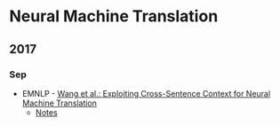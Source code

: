 # Neural Machine Translation
## 2017
### Sep
* EMNLP - [Wang et al.: Exploiting Cross-Sentence Context for Neural Machine Translation](http://aclweb.org/anthology/D17-1301)
    * [Notes](https://github.com/ducthanhtran/paper_notes/blob/master/neural_machine_translation/sep_exploiting_cross_sentence_context_for_nmt.md)
